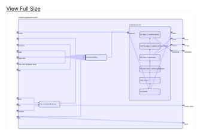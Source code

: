 [View Full Size](https://raw.githubusercontent.com/mingfang/terraform-k8s-modules/master/modules/yugabytedb/master/diagram.svg?sanitize=true)<img src="diagram.svg"/>
